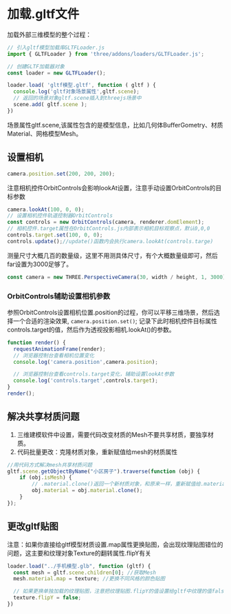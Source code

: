 # 加载.gltf文件

加载外部三维模型的整个过程：
```js
// 引入gltf模型加载库GLTFLoader.js
import { GLTFLoader } from 'three/addons/loaders/GLTFLoader.js';

// 创建GLTF加载器对象
const loader = new GLTFLoader();

loader.load( 'gltf模型.gltf', function ( gltf ) {
  console.log('gltf对象场景属性',gltf.scene);
  // 返回的场景对象gltf.scene插入到threejs场景中
  scene.add( gltf.scene );
})
```
场景属性gltf.scene,该属性包含的是模型信息，比如几何体BufferGometry、材质Material、网格模型Mesh。

## 设置相机

```js
camera.position.set(200, 200, 200);
```

注意相机控件OrbitControls会影响lookAt设置，注意手动设置OrbitControls的目标参数
```js
camera.lookAt(100, 0, 0);
// 设置相机控件轨道控制器OrbitControls
const controls = new OrbitControls(camera, renderer.domElement);
// 相机控件.target属性在OrbitControls.js内部表示相机目标观察点，默认0,0,0
controls.target.set(100, 0, 0);
controls.update();//update()函数内会执行camera.lookAt(controls.targe)
```

测量尺寸大概几百的数量级，这里不用测具体尺寸，有个大概数量级即可，然后far设置为3000足够了。
```js
const camera = new THREE.PerspectiveCamera(30, width / height, 1, 3000);
```

### OrbitControls辅助设置相机参数

参照OrbitControls设置相机位置.position的过程，你可以平移三维场景，然后选择一个合适的渲染效果, `camera.position.set()`; 记录下此时相机控件目标属性controls.target的值，然后作为透视投影相机.lookAt()的参数。

```js
function render() {
  requestAnimationFrame(render);
  // 浏览器控制台查看相机位置变化
  console.log('camera.position',camera.position);

  // 浏览器控制台查看controls.target变化，辅助设置lookAt参数
  console.log('controls.target',controls.target);
}
render();
```
## 解决共享材质问题

1. 三维建模软件中设置，需要代码改变材质的Mesh不要共享材质，要独享材质。
2. 代码批量更改：克隆材质对象，重新赋值给mesh的材质属性

```js
//用代码方式解决mesh共享材质问题
gltf.scene.getObjectByName("小区房子").traverse(function (obj) {
    if (obj.isMesh) {
        // .material.clone()返回一个新材质对象，和原来一样，重新赋值给.material属性
        obj.material = obj.material.clone();
    }
});
```
## 更改gltf贴图

注意：如果你直接给gltf模型材质设置.map属性更换贴图，会出现纹理贴图错位的问题，这主要和纹理对象Texture的翻转属性.flipY有关

```js
loader.load("../手机模型.glb", function (gltf) {
  const mesh = gltf.scene.children[0]; //获取Mesh
  mesh.material.map = texture; //更换不同风格的颜色贴图

  // 如果更换单独加载的纹理贴图，注意把纹理贴图.flipY的值设置给gltf中纹理的值false
  texture.flipY = false;
})
```

